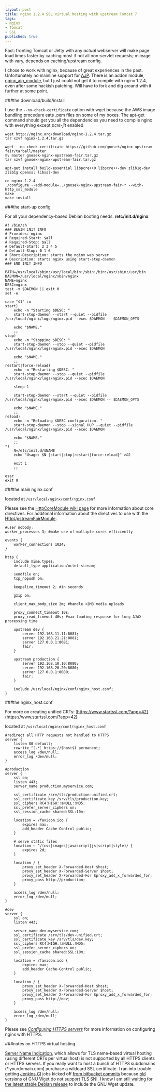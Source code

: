 ```yaml
---
layout: post
title: nginx 1.2.4 SSL virtual hosting with upstream Tomcat 7
tags:
- Nginx
- Tomcat
- SSL
published: true
---
```

Fact: fronting Tomcat or Jetty with any _actual_ webserver
will make page load times faster by caching most if not all
non-servlet requests; mileage with vary, depends on caching/upstream config.

I chose to work with nginx, because of great experiences in the past.
Unfortunately no mainline support for
[AJP](http://en.wikipedia.org/wiki/Apache_JServ_Protocol).
There is an addon module,
[nginx_ajp_module](https://github.com/yaoweibin/nginx_ajp_module),
but I just could
not get it to compile with nginx 1.2.4, even after some hackish patching.
Will have to fork and dig around with it further at some point.


###the download/build/install

I use the `--no-check-certificate` option with wget because the AWS image
bundling procedure eats .pem files on some of my boxes. The apt-get command
should get you all the dependencies you need to compile nginx with everything
except _pcre-jit_ enabled.

    wget http://nginx.org/download/nginx-1.2.4.tar.gz
    tar xzvf nginx-1.2.4.tar.gz
    
    wget --no-check-certificate https://github.com/gnosek/nginx-upstream-fair/tarball/master
    mv master gnosek-nginx-upstream-fair.tar.gz
    tar xzvf gnosek-nginx-upstream-fair.tar.gz
    
    apt-get install build-essential libpcre++0 libpcre++-dev zlib1g-dev zlib1g openssl libssl-dev
    
    cd nginx-1.2.4
    ./configure --add-module=../gnosek-nginx-upstream-fair-* --with-http_ssl_module
    make
    make install


###the start-up config

For all your dependency-based Debian booting needs: __/etc/init.d/nginx__

    #! /bin/sh
    ### BEGIN INIT INFO
    # Provides: nginx
    # Required-Start: $all
    # Required-Stop: $all
    # Default-Start: 2 3 4 5
    # Default-Stop: 0 1 6
    # Short-Description: starts the nginx web server
    # Description: starts nginx using start-stop-daemon
    ### END INIT INFO
    
    PATH=/usr/local/sbin:/usr/local/bin:/sbin:/bin:/usr/sbin:/usr/bin
    DAEMON=/usr/local/nginx/sbin/nginx
    NAME=nginx
    DESC=nginx
    test -x $DAEMON || exit 0
    set -e
    
    case "$1" in
    start)
        echo -n "Starting $DESC: "
        start-stop-daemon --start --quiet --pidfile /usr/local/nginx/logs/nginx.pid --exec $DAEMON -- $DAEMON_OPTS
        
        echo "$NAME."
        ;;
    stop)
        echo -n "Stopping $DESC: "
        start-stop-daemon --stop --quiet --pidfile /usr/local/nginx/logs/nginx.pid --exec $DAEMON
        
        echo "$NAME."
        ;;
    restart|force-reload)
        echo -n "Restarting $DESC: "
        start-stop-daemon --stop --quiet --pidfile /usr/local/nginx/logs/nginx.pid --exec $DAEMON
        
        sleep 1
        
        start-stop-daemon --start --quiet --pidfile /usr/local/nginx/logs/nginx.pid --exec $DAEMON -- $DAEMON_OPTS
        
        echo "$NAME."
        ;;
    reload)
        echo -n "Reloading $DESC configuration: "
        start-stop-daemon --stop --signal HUP --quiet --pidfile /usr/local/nginx/logs/nginx.pid --exec $DAEMON
        
        echo "$NAME."
        ;;
    *)
        N=/etc/init.d/$NAME
        echo "Usage: $N {start|stop|restart|force-reload}" >&2
        
        exit 1
        ;;
    
    esac
    exit 0


###the main nginx.conf

located at `/usr/local/nginx/conf/nginx.conf`

Please see the
[HttpCoreModule wiki page](http://wiki.nginx.org/HttpCoreModule)
for more information about core directives. For additonal information about
the directives to use with the
[HttpUpstreamFairModule](http://wiki.nginx.org/HttpUpstreamFairModule).

    #user nobody;
    worker_processes 3; #make use of multiple cores efficiently
    
    events {
        worker_connections 1024;
    }
    
    http {
        include mime.types;
        default_type application/octet-stream;
        
        sendfile on;
        tcp_nopush on;
        
        keepalive_timeout 2; #in seconds
        
        gzip on;
        
        client_max_body_size 2m; #handle <2MB media uploads
        
        proxy_connect_timeout 10s;
        proxy_read_timeout 40s; #max loading response for long AJAX processing time
        
        upstream dev {
            server 192.168.11.11:8081;
            server 192.168.21.21:8081;
            server 127.0.0.1:8081;
            fair;
        }
        
        upstream production {
            server 192.168.10.10:8080;
            server 192.168.20.20:8080;
            server 127.0.0.1:8080;
            fair;
        }
        
        include /usr/local/nginx/conf/nginx_host.conf;
    }


###the nginx_host.conf

For more on creating unified CRTs:
[https://www.startssl.com/?app=42](https://www.startssl.com/?app=42)

located at `/usr/local/nginx/conf/nginx_host.conf`

    #redirect all HTTP requests not handled to HTTPS
    server {
        listen 80 default;
        rewrite ^(.*) https://$host$1 permanent;
        access_log /dev/null;
        error_log /dev/null;
    }
    
    #production
    server {
        ssl on;
        listen 443;
        server_name production.myservice.com;
        
        ssl_certificate /srv/tls/production-unified.crt;
        ssl_certificate_key /srv/tls/production.key;
        ssl_ciphers RC4:HIGH:!aNULL:!MD5;
        ssl_prefer_server_ciphers on;
        ssl_session_cache shared:SSL:10m;
        
        location = /favicon.ico {
            expires max;
            add_header Cache-Control public;
        }
        
        # serve static files
        location ~ ^/(css|images|javascript|js|script|style)/ {
            expires 2d;
        }
        
        location / {
            proxy_set_header X-Forwarded-Host $host;
            proxy_set_header X-Forwarded-Server $host;
            proxy_set_header X-Forwarded-For $proxy_add_x_forwarded_for;
            proxy_pass http://production;
        }
        
        access_log /dev/null;
        error_log /dev/null;
    }
    
    #dev
    server {
        ssl on;
        listen 443;
        
        server_name dev.myservice.com;
        ssl_certificate /srv/tls/dev-unified.crt;
        ssl_certificate_key /srv/tls/dev.key;
        ssl_ciphers RC4:HIGH:!aNULL:!MD5;
        ssl_prefer_server_ciphers on;
        ssl_session_cache shared:SSL:10m;
        
        location = /favicon.ico {
            expires max;
            add_header Cache-Control public;
        }
        
        location / {
            proxy_set_header X-Forwarded-Host $host;
            proxy_set_header X-Forwarded-Server $host;
            proxy_set_header X-Forwarded-For $proxy_add_x_forwarded_for;
            proxy_pass http://dev;
        }
        
        access_log /dev/null;
        error_log /dev/null;
    }

Please see
_[Configuring HTTPS servers](http://nginx.org/en/docs/http/configuring_https_servers.html)_
for more information on configuring nginx with HTTPS.


###notes on HTTPS virtual hosting

[Server Name Indication](http://en.wikipedia.org/wiki/Server_Name_Indication),
which allows for TLS name-based virtual hosting
(using different CRTs per virtual host) is not supported by all
HTTPS clients or HTTPS servers. If you really want to host a bunch of HTTPS
subdomains (*.yourdomain.com) purchase a wildcard SSL certificate. I ran into
trouble getting [Jenkins CI](http://jenkins-ci.org/) jobs kicked off
[from bitbucket commits](https://confluence.atlassian.com/display/BITBUCKET/Setting+Up+the+Bitbucket+Jenkins+Service)
because [old versions of GNU Wget do not support TLS SNI](http://savannah.gnu.org/bugs/?26786).
I know I am
[still waiting for the latest stable Debian release](http://bugs.debian.org/cgi-bin/bugreport.cgi?bug=653267)
to include the GNU Wget update.
